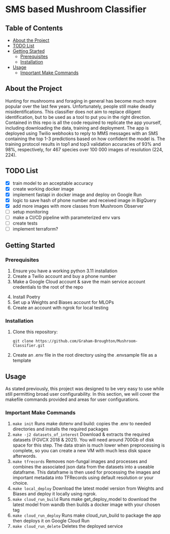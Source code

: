# SMS based Mushroom Classifier <!-- omit in toc -->

## Table of Contents <!-- omit in toc -->

- [About the Project](#about-the-project)
- [TODO List](#todo-list)
- [Getting Started](#getting-started)
  - [Prerequisites](#prerequisites)
  - [Installation](#installation)
- [Usage](#usage)
  - [Important Make Commands](#important-make-commands)

## About the Project

Hunting for mushrooms and foraging in general has become much more popular over the last few years. Unfortunately, people still make deadly misidentifications. This classifier does not aim to replace diligent identification, but to be used as a tool to put you in the right direction. Contained in this repo is all the code required to replicate the app yourself, including downloading the data, training and deployment. The app is deployed using Twilio webhooks to reply to MMS messages with an SMS containing the top 1-3 predictions based on how confident the model is. The training protocol results in top1 and top3 validation accuracies of 93% and 98%, respectively, for 467 species over 100 000 images of resolution (224, 224).

## TODO List

- [x] train model to an acceptable accuracy
- [x] create working docker image
- [x] implement fastapi in docker image and deploy on Google Run
- [x] logic to save hash of phone number and received image in BigQuery
- [x] add more images with more classes from Mushroom Observer
- [ ] setup monitoring
- [ ] make a CI/CD pipeline with parameterized env vars
- [ ] create tests
- [ ] implement terraform?

## Getting Started

### Prerequisites

1. Ensure you have a working python 3.11 installation
2. Create a Twilio account and buy a phone number
3. Make a Google Cloud account & save the main service account credentials to the root of the repo
<!-- - Create two other service accounts and save the credentials: 
  - the first one will need admin privileges (Terraform)
  - the second will be for managing permissions around the files so leave it blank for now -->
4. Install Poetry
5. Set up a Weights and Biases account for MLOPs
6. Create an account with ngrok for local testing

### Installation

1. Clone this repository:

    `git clone https://github.com/Graham-Broughton/Mushroom-Classifier.git`

2. Create an .env file in the root directory using the .envsample file as a template
<!-- 3. Move the Terraform JSON credentials into the 'infrastructure' folder, rename it to terraform-account.json (the other ones can just stay in the root dir) -->

## Usage

As stated previously, this project was designed to be very easy to use while still permitting broad user configurability. In this section, we will cover the makefile commands provided and areas for user configurations.

### Important Make Commands

1. `make init` Runs make dotenv and build: copies the .env to needed directories and installs the required packages
2. `make -j2 datasets_of_interest` Download & extracts the required datasets (FGVCX 2018 & 2021). You will need around 700Gb of disk space for this step. The data strain is much lower when preprocessing is complete, so you can create a new VM with much less disk space afterwords.
3. `make tfrecords` Removes non-fungal images and processes and combines the associated json data from the datasets into a useable dataframe. This dataframe is then used for processing the images and important metadata into TFRecords using default resolution or your choice.
4. `make local_deploy` Download the latest model version from Weights and Biases and deploy it locally using ngrok.
5. `make cloud_run_build` Runs make get_deploy_model to download the latest model from wandb then builds a docker image with your chosen tag
6. `make cloud_run_deploy` Runs make cloud_run_build to package the app then deploys it on Google Cloud Run
7. `make cloud_run_delete` Deletes the deployed service

